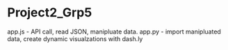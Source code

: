 # Project2_Grp5

app.js - API call, read JSON, manipluate data.
app.py - import manipluated data, create dynamic visualzations with dash.ly
